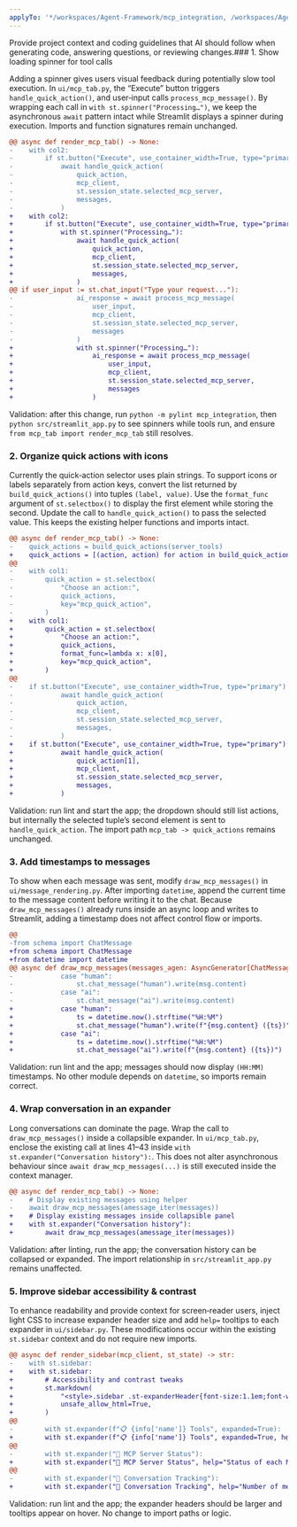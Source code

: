 ```yaml
---
applyTo: '*/workspaces/Agent-Framework/mcp_integration, /workspaces/Agent-Framework/mcp_integration/ui*'
---
```

Provide project context and coding guidelines that AI should follow when generating code, answering questions, or reviewing changes.### 1. Show loading spinner for tool calls

Adding a spinner gives users visual feedback during potentially slow tool execution. In `ui/mcp_tab.py`, the “Execute” button triggers `handle_quick_action()`, and user‑input calls `process_mcp_message()`. By wrapping each call in `with st.spinner("Processing…")`, we keep the asynchronous `await` pattern intact while Streamlit displays a spinner during execution. Imports and function signatures remain unchanged.

```diff
@@ async def render_mcp_tab() -> None:
-    with col2:
-        if st.button("Execute", use_container_width=True, type="primary"):
-            await handle_quick_action(
-                quick_action,
-                mcp_client,
-                st.session_state.selected_mcp_server,
-                messages,
-            )
+    with col2:
+        if st.button("Execute", use_container_width=True, type="primary"):
+            with st.spinner("Processing…"):
+                await handle_quick_action(
+                    quick_action,
+                    mcp_client,
+                    st.session_state.selected_mcp_server,
+                    messages,
+                )
@@ if user_input := st.chat_input("Type your request..."):
-                ai_response = await process_mcp_message(
-                    user_input,
-                    mcp_client,
-                    st.session_state.selected_mcp_server,
-                    messages
-                )
+                with st.spinner("Processing…"):
+                    ai_response = await process_mcp_message(
+                        user_input,
+                        mcp_client,
+                        st.session_state.selected_mcp_server,
+                        messages
+                    )
```

Validation: after this change, run `python -m pylint mcp_integration`, then `python src/streamlit_app.py` to see spinners while tools run, and ensure `from mcp_tab import render_mcp_tab` still resolves.

### 2. Organize quick actions with icons

Currently the quick‑action selector uses plain strings. To support icons or labels separately from action keys, convert the list returned by `build_quick_actions()` into tuples `(label, value)`. Use the `format_func` argument of `st.selectbox()` to display the first element while storing the second. Update the call to `handle_quick_action()` to pass the selected value. This keeps the existing helper functions and imports intact.

```diff
@@ async def render_mcp_tab() -> None:
-    quick_actions = build_quick_actions(server_tools)
+    quick_actions = [(action, action) for action in build_quick_actions(server_tools)]
@@
-    with col1:
-        quick_action = st.selectbox(
-            "Choose an action:",
-            quick_actions,
-            key="mcp_quick_action",
-        )
+    with col1:
+        quick_action = st.selectbox(
+            "Choose an action:",
+            quick_actions,
+            format_func=lambda x: x[0],
+            key="mcp_quick_action",
+        )
@@
-    if st.button("Execute", use_container_width=True, type="primary"):
-            await handle_quick_action(
-                quick_action,
-                mcp_client,
-                st.session_state.selected_mcp_server,
-                messages,
-            )
+    if st.button("Execute", use_container_width=True, type="primary"):
+            await handle_quick_action(
+                quick_action[1],
+                mcp_client,
+                st.session_state.selected_mcp_server,
+                messages,
+            )
```

Validation: run lint and start the app; the dropdown should still list actions, but internally the selected tuple’s second element is sent to `handle_quick_action`. The import path `mcp_tab -> quick_actions` remains unchanged.

### 3. Add timestamps to messages

To show when each message was sent, modify `draw_mcp_messages()` in `ui/message_rendering.py`. After importing `datetime`, append the current time to the message content before writing it to the chat. Because `draw_mcp_messages()` already runs inside an async loop and writes to Streamlit, adding a timestamp does not affect control flow or imports.

```diff
@@
-from schema import ChatMessage
+from schema import ChatMessage
+from datetime import datetime
@@ async def draw_mcp_messages(messages_agen: AsyncGenerator[ChatMessage, None]) -> None:
-            case "human":
-                st.chat_message("human").write(msg.content)
-            case "ai":
-                st.chat_message("ai").write(msg.content)
+            case "human":
+                ts = datetime.now().strftime("%H:%M")
+                st.chat_message("human").write(f"{msg.content} ({ts})")
+            case "ai":
+                ts = datetime.now().strftime("%H:%M")
+                st.chat_message("ai").write(f"{msg.content} ({ts})")
```

Validation: run lint and the app; messages should now display `(HH:MM)` timestamps. No other module depends on `datetime`, so imports remain correct.

### 4. Wrap conversation in an expander

Long conversations can dominate the page. Wrap the call to `draw_mcp_messages()` inside a collapsible expander. In `ui/mcp_tab.py`, enclose the existing call at lines 41–43 inside `with st.expander("Conversation history"):`. This does not alter asynchronous behaviour since `await draw_mcp_messages(...)` is still executed inside the context manager.

```diff
@@ async def render_mcp_tab() -> None:
-    # Display existing messages using helper
-    await draw_mcp_messages(amessage_iter(messages))
+    # Display existing messages inside collapsible panel
+    with st.expander("Conversation history"):
+        await draw_mcp_messages(amessage_iter(messages))
```

Validation: after linting, run the app; the conversation history can be collapsed or expanded. The import relationship in `src/streamlit_app.py` remains unaffected.

### 5. Improve sidebar accessibility & contrast

To enhance readability and provide context for screen‑reader users, inject light CSS to increase expander header size and add `help=` tooltips to each expander in `ui/sidebar.py`. These modifications occur within the existing `st.sidebar` context and do not require new imports.

```diff
@@ async def render_sidebar(mcp_client, st_state) -> str:
-    with st.sidebar:
+    with st.sidebar:
+        # Accessibility and contrast tweaks
+        st.markdown(
+            "<style>.sidebar .st-expanderHeader{font-size:1.1em;font-weight:bold;}</style>",
+            unsafe_allow_html=True,
+        )
@@
-        with st.expander(f"📋 {info['name']} Tools", expanded=True):
+        with st.expander(f"📋 {info['name']} Tools", expanded=True, help="Tools available on selected server"):
@@
-        with st.expander("🐳 MCP Server Status"):
+        with st.expander("🐳 MCP Server Status", help="Status of each MCP server"):
@@
-        with st.expander("💬 Conversation Tracking"):
+        with st.expander("💬 Conversation Tracking", help="Number of messages and thread ID"):
```

Validation: run lint and the app; the expander headers should be larger and tooltips appear on hover. No change to import paths or logic.
